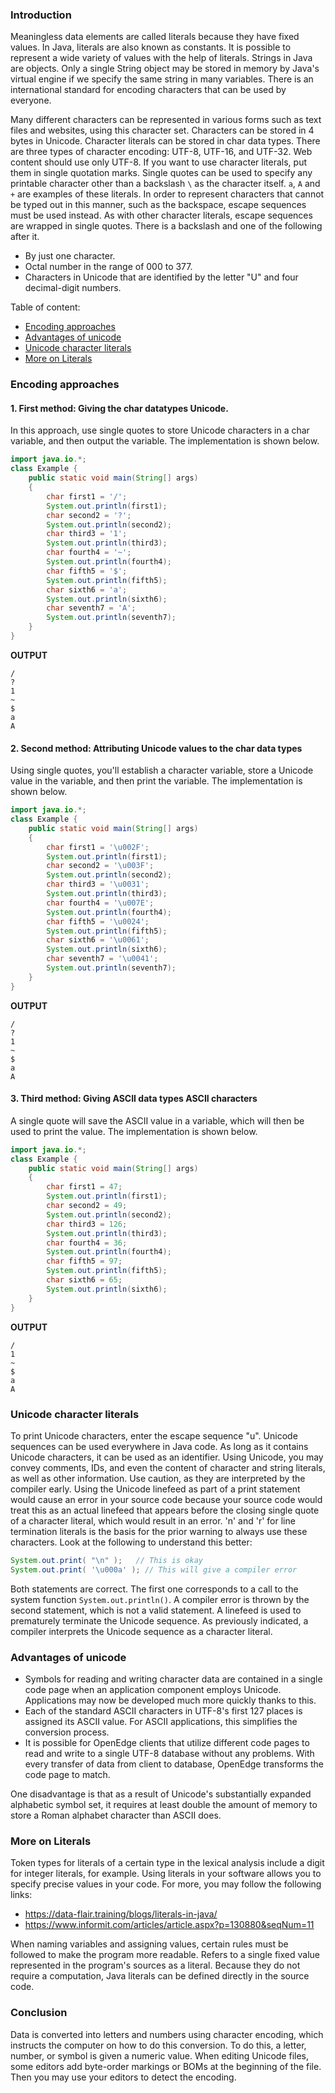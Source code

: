 ### Introduction
Meaningless data elements are called literals because they have fixed values. In Java, literals are also known as constants. It is possible to represent a wide variety of values with the help of literals. Strings in Java are objects.
Only a single String object may be stored in memory by Java's virtual engine if we specify the same string in many variables.
There is an international standard for encoding characters that can be used by everyone. 

Many different characters can be represented in various forms such as text files and websites, using this character set. Characters can be stored in 4 bytes in Unicode. Character literals can be stored in char data types. There are three types of character encoding: UTF-8, UTF-16, and UTF-32. Web content should use only UTF-8.
If you want to use character literals, put them in single quotation marks.
Single quotes can be used to specify any printable character other than a backslash `\` as the character itself. `a`, `A` and `+` are examples of these literals.
In order to represent characters that cannot be typed out in this manner, such as the backspace, escape sequences must be used instead. As with other character literals, escape sequences are wrapped in single quotes.
There is a backslash and one of the following after it.
- By just one character.
- Octal number in the range of 000 to 377.
- Characters in Unicode that are identified by the letter "U" and four decimal-digit numbers.

Table of content:
- [Encoding approaches](#encoding-approaches)
- [Advantages of unicode](#advantages-of-unicode)
- [Unicode character literals](#unicode-character-literals)
- [More on Literals](#more-on-literals)

### Encoding approaches
#### 1. First method: Giving the char datatypes Unicode.

In this approach, use single quotes to store Unicode characters in a char variable, and then output the variable. The implementation is shown below.
```Java
import java.io.*;
class Example {
    public static void main(String[] args)
    {
        char first1 = '/';
        System.out.println(first1);
        char second2 = '?';
        System.out.println(second2);
        char third3 = '1';
        System.out.println(third3);
        char fourth4 = '~';
        System.out.println(fourth4);
        char fifth5 = '$';
        System.out.println(fifth5);
        char sixth6 = 'a';
        System.out.println(sixth6);
        char seventh7 = 'A';
        System.out.println(seventh7);
    }
}
```
**OUTPUT**
```
/
?
1
~
$
a
A
```
#### 2. Second method: Attributing Unicode values to the char data types

Using single quotes, you'll establish a character variable, store a Unicode value in the variable, and then print the variable.
The implementation is shown below.
```Java
import java.io.*;
class Example {
    public static void main(String[] args)
    {       
        char first1 = '\u002F';
        System.out.println(first1);
        char second2 = '\u003F';
        System.out.println(second2);
        char third3 = '\u0031';
        System.out.println(third3);
        char fourth4 = '\u007E';
        System.out.println(fourth4);
        char fifth5 = '\u0024';
        System.out.println(fifth5);
        char sixth6 = '\u0061';
        System.out.println(sixth6);
        char seventh7 = '\u0041';
        System.out.println(seventh7);
    }
}
```
**OUTPUT**
```
/
?
1
~
$
a
A
```
#### 3. Third method: Giving ASCII data types ASCII characters

A single quote will save the ASCII value in a variable, which will then be used to print the value. The implementation is shown below.
```Java
import java.io.*;
class Example {
    public static void main(String[] args)
    {
        char first1 = 47;
        System.out.println(first1);
        char second2 = 49;
        System.out.println(second2);
        char third3 = 126;
        System.out.println(third3);
        char fourth4 = 36;
        System.out.println(fourth4);
        char fifth5 = 97;
        System.out.println(fifth5);
        char sixth6 = 65;
        System.out.println(sixth6);
    }
}
```
**OUTPUT**
```
/
1
~
$
a
A
```
### Unicode character literals
To print Unicode characters, enter the escape sequence "u".
Unicode sequences can be used everywhere in Java code. As long as it contains Unicode characters, it can be used as an identifier. Using Unicode, you may convey comments, IDs, and even the content of character and string literals, as well as other information. Use caution, as they are interpreted by the compiler early. Using the Unicode linefeed as part of a print statement would cause an error in your source code because your source code would treat this as an actual linefeed that appears before the closing single quote of a character literal, which would result in an error. 'n' and 'r' for line termination literals is the basis for the prior warning to always use these characters.
Look at the following to understand this better:
```Java
System.out.print( "\n" );   // This is okay
System.out.print( '\u000a' ); // This will give a compiler error
```
Both statements are correct. The first one corresponds to a call to the system function `System.out.println()`. A compiler error is thrown by the second statement, which is not a valid statement. A linefeed is used to prematurely terminate the Unicode sequence. As previously indicated, a compiler interprets the Unicode sequence as a character literal.
### Advantages of unicode
- Symbols for reading and writing character data are contained in a single code page when an application component employs Unicode. Applications may now be developed much more quickly thanks to this.
- Each of the standard ASCII characters in UTF-8's first 127 places is assigned its ASCII value. For ASCII applications, this simplifies the conversion process.
- It is possible for OpenEdge clients that utilize different code pages to read and write to a single UTF-8 database without any problems. With every transfer of data from client to database, OpenEdge transforms the code page to match.

One disadvantage is that as a result of Unicode's substantially expanded alphabetic symbol set, it requires at least double the amount of memory to store a Roman alphabet character than ASCII does.
### More on Literals 
Token types for literals of a certain type in the lexical analysis include a digit for integer literals, for example. Using literals in your software allows you to specify precise values in your code.
For more, you may follow the following links: 
- https://data-flair.training/blogs/literals-in-java/
- https://www.informit.com/articles/article.aspx?p=130880&seqNum=11

When naming variables and assigning values, certain rules must be followed to make the program more readable. Refers to a single fixed value represented in the program's sources as a literal. Because they do not require a computation, Java literals can be defined directly in the source code.
### Conclusion
Data is converted into letters and numbers using character encoding, which instructs the computer on how to do this conversion. To do this, a letter, number, or symbol is given a numeric value. When editing Unicode files, some editors add byte-order markings or BOMs at the beginning of the file. Then you may use your editors to detect the encoding.
